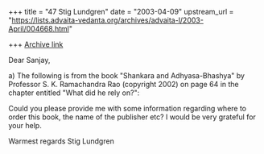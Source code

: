 +++
title = "47 Stig Lundgren"
date = "2003-04-09"
upstream_url = "https://lists.advaita-vedanta.org/archives/advaita-l/2003-April/004668.html"

+++
[Archive link](https://lists.advaita-vedanta.org/archives/advaita-l/2003-April/004668.html)

Dear Sanjay,

>
a) The following is from the book "Shankara and Adhyasa-Bhashya"
by Professor S. K. Ramachandra Rao (copyright 2002) on page 64 in
the chapter entitled "What did he rely on?":
>

 Could you please provide me with some information regarding
where to order this book, the name of the publisher etc? I would
be very grateful for your help.

Warmest regards
Stig Lundgren


